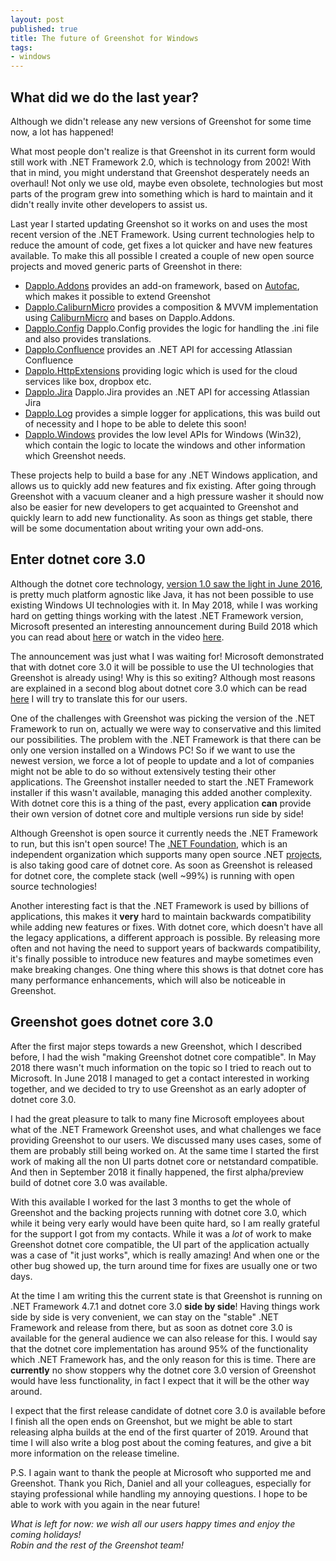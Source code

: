 ```yaml
---
layout: post
published: true
title: The future of Greenshot for Windows
tags:
- windows
---
```


What did we do the last year?
-----------------------------

Although we didn't release any new versions of Greenshot for some time now, a lot has happened!

What most people don't realize is that Greenshot in its current form would still work with .NET Framework 2.0, which is technology from 2002! With that in mind, you might understand that Greenshot desperately needs an overhaul! Not only we use old, maybe even obsolete, technologies but most parts of the program grew into something which is hard to maintain and it didn't really invite other developers to assist us.

Last year I started updating Greenshot so it works on and uses the most recent version of the .NET Framework. Using current technologies help to reduce the amount of code, get fixes a lot quicker and have new features available. To make this all possible I created a couple of new open source projects and moved generic parts of Greenshot in there:
* [Dapplo.Addons](https://github.com/dapplo/Dapplo.Addons) provides an add-on framework, based on [Autofac](https://github.com/autofac/Autofac), which makes it possible to extend Greenshot
* [Dapplo.CaliburnMicro](https://github.com/dapplo/Dapplo.CaliburnMicro) provides a composition & MVVM implementation using [CaliburnMicro](https://caliburnmicro.com/) and bases on Dapplo.Addons.
* [Dapplo.Config](https://github.com/dapplo/Dapplo.Config) Dapplo.Config provides the logic for handling the .ini file and also provides translations.
* [Dapplo.Confluence](https://github.com/dapplo/Dapplo.Confluence) provides an .NET API for accessing Atlassian Confluence
* [Dapplo.HttpExtensions](https://github.com/dapplo/Dapplo.HttpExtensions) providing logic which is used for the cloud services like box, dropbox etc.
* [Dapplo.Jira](https://github.com/dapplo/Dapplo.Jira) Dapplo.Jira provides an .NET API for accessing Atlassian Jira
* [Dapplo.Log](https://github.com/dapplo/Dapplo.Log) provides a simple logger for applications, this was build out of necessity and I hope to be able to delete this soon!
* [Dapplo.Windows](https://github.com/dapplo/Dapplo.Windows) provides the low level APIs for Windows (Win32), which contain the logic to locate the windows and other information which Greenshot needs.

These projects help to build a base for any .NET Windows application, and allows us to quickly add new features and fix existing. After going through Greenshot with a vacuum cleaner and a high pressure washer it should now also be easier for new developers to get acquainted to Greenshot and quickly learn to add new functionality. As soon as things get stable, there will be some documentation about writing your own add-ons.


Enter dotnet core 3.0
---------------------

Although the dotnet core technology, [version 1.0 saw the light in June 2016](https://en.wikipedia.org/wiki/.NET_Core), is pretty much platform agnostic like Java, it has not been possible to use existing Windows UI technologies with it. In May 2018, while I was working hard on getting things working with the latest .NET Framework version, Microsoft presented an interesting announcement during Build 2018 which you can read about [here](https://blogs.msdn.microsoft.com/dotnet/2018/05/07/net-core-3-and-support-for-windows-desktop-applications/) or watch in the video [here](https://www.youtube.com/watch?v=spgI12ZEBcs).

The announcement was just what I was waiting for! Microsoft demonstrated that with dotnet core 3.0 it will be possible to use the UI technologies that Greenshot is already using! Why is this so exiting? Although most reasons are explained in a second blog about dotnet core 3.0 which can be read [here](https://blogs.msdn.microsoft.com/dotnet/2018/10/04/update-on-net-core-3-0-and-net-framework-4-8/) I will try to translate this for our users.

One of the challenges with Greenshot was picking the version of the .NET Framework to run on, actually we were way to conservative and this limited our possibilities. The problem with the .NET Framework is that there can be only one version installed on a Windows PC! So if we want to use the newest version, we force a lot of people to update and a lot of companies might not be able to do so without extensively testing their other applications. The Greenshot installer needed to start the .NET Framework installer if this wasn't available, managing this added another complexity. With dotnet core this is a thing of the past, every application __can__ provide their own version of dotnet core and multiple versions run side by side!

Although Greenshot is open source it currently needs the .NET Framework to run, but this isn't open source! The [.NET Foundation](https://dotnetfoundation.org), which is an independent organization which supports many open source .NET [projects](https://dotnetfoundation.org/projects), is also taking good care of dotnet core. As soon as Greenshot is released for dotnet core, the complete stack (well ~99%) is running with open source technologies!

Another interesting fact is that the .NET Framework is used by billions of applications, this makes it __very__ hard to maintain backwards compatibility while adding new features or fixes. With dotnet core, which doesn't have all the legacy applications, a different approach is possible. By releasing more often and not having the need to support years of backwards compatibility, it's finally possible to introduce new features and maybe sometimes even make breaking changes. One thing where this shows is that dotnet core has many performance enhancements, which will also be noticeable in Greenshot.


Greenshot goes dotnet core 3.0
------------------------------

After the first major steps towards a new Greenshot, which I described before, I had the wish "making Greenshot dotnet core compatible". In May 2018 there wasn't much information on the topic so I tried to reach out to Microsoft. In June 2018 I managed to get a contact interested in working together, and we decided to try to use Greenshot as an early adopter of dotnet core 3.0.

I had the great pleasure to talk to many fine Microsoft employees about what of the .NET Framework Greenshot uses, and what challenges we face providing Greenshot to our users. We discussed many uses cases, some of them are probably still being worked on. At the same time I started the first work of making all the non UI parts dotnet core or netstandard compatible. And then in September 2018 it finally happened, the first alpha/preview build of dotnet core 3.0 was available.

With this available I worked for the last 3 months to get the whole of Greenshot and the backing projects running with dotnet core 3.0, which while it being very early would have been quite hard, so I am really grateful for the support I got from my contacts. While it was a _lot_ of work to make Greenshot dotnet core compatible, the UI part of the application actually was a case of "it just works", which is really amazing! And when one or the other bug showed up, the turn around time for fixes are usually one or two days.

At the time I am writing this the current state is that Greenshot is running on .NET Framework 4.7.1 and dotnet core 3.0 __side by side__! Having things work side by side is very convenient, we can stay on the "stable" .NET Framework and release from there, but as soon as dotnet core 3.0 is available for the general audience we can also release for this. I would say that the dotnet core implementation has around 95% of the functionality which .NET Framework has, and the only reason for this is time. There are __currently__ no show stoppers why the dotnet core 3.0 version of Greenshot would have less functionality, in fact I expect that it will be the other way around. 

I expect that the first release candidate of dotnet core 3.0 is available before I finish all the open ends on Greenshot, but we might be able to start releasing alpha builds at the end of the first quarter of 2019. Around that time I will also write a blog post about the coming features, and give a bit more information on the release timeline.


P.S.
I again want to thank the people at Microsoft who supported me and Greenshot. Thank you Rich, Daniel and all your colleagues, especially for staying professional while handling my annoying questions. I hope to be able to work with you again in the near future!


*What is left for now: we wish all our users happy times and enjoy the coming holidays!* <br/>
*Robin and the rest of the Greenshot team!*
